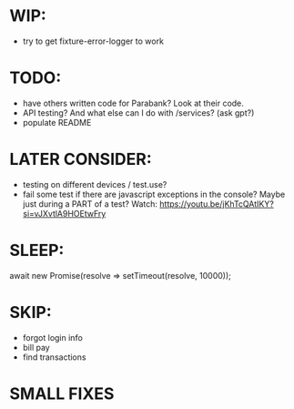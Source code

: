 # WIP:
- try to get fixture-error-logger to work



# TODO:
- have others written code for Parabank? Look at their code.
- API testing? And what else can I do with /services? (ask gpt?)
- populate README



# LATER CONSIDER:
- testing on different devices / test.use?
- fail some test if there are javascript exceptions in the console? Maybe just during a PART of a test? Watch: https://youtu.be/jKhTcQAtIKY?si=vJXvtlA9HOEtwFry 



# SLEEP:
await new Promise(resolve => setTimeout(resolve, 10000));



# SKIP:
- forgot login info
- bill pay
- find transactions




# SMALL FIXES





